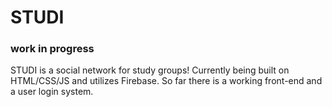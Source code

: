 # STUDI
### work in progress
STUDI is a social network for study groups! Currently being built on HTML/CSS/JS and utilizes Firebase. So far there is a working front-end and a user login system.
